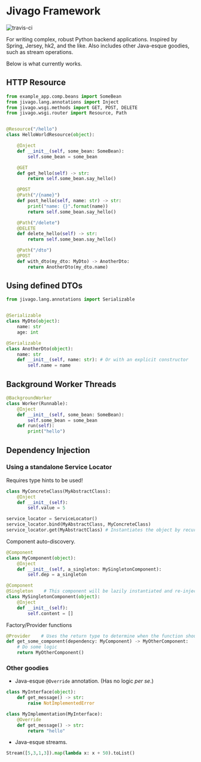 # Jivago Framework
![travis-ci](https://travis-ci.org/keotl/jivago.svg?branch=master)

For writing complex, robust Python backend applications. Inspired by Spring, Jersey, hk2, and the like. Also includes other Java-esque goodies, such as stream operations.


Below is what currently works.
## HTTP Resource
```python
from example_app.comp.beans import SomeBean
from jivago.lang.annotations import Inject
from jivago.wsgi.methods import GET, POST, DELETE
from jivago.wsgi.router import Resource, Path


@Resource("/hello")
class HelloWorldResource(object):

    @Inject
    def __init__(self, some_bean: SomeBean):
        self.some_bean = some_bean

    @GET
    def get_hello(self) -> str:
        return self.some_bean.say_hello()

    @POST
    @Path("/{name}")
    def post_hello(self, name: str) -> str:
        print("name: {}".format(name))
        return self.some_bean.say_hello()

    @Path("/delete")
    @DELETE
    def delete_hello(self) -> str:
        return self.some_bean.say_hello()

    @Path("/dto")
    @POST
    def with_dto(my_dto: MyDto) -> AnotherDto:
        return AnotherDto(my_dto.name)

```
## Using defined DTOs
```python
from jivago.lang.annotations import Serializable


@Serializable
class MyDto(object):
    name: str
    age: int

@Serializable
class AnotherDto(object):
    name: str
    def __init__(self, name: str): # Or with an explicit constructor
        self.name = name
```
## Background Worker Threads
```python
@BackgroundWorker
class Worker(Runnable):
    @Inject
    def __init__(self, some_bean: SomeBean):
        self.some_bean = some_bean
    def run(self):
        print("hello")
```
## Dependency Injection

### Using a standalone Service Locator
Requires type hints to be used!
```python
class MyConcreteClass(MyAbstractClass):
    @Inject
    def __init__(self):
        self.value = 5

service_locator = ServiceLocator()
service_locator.bind(MyAbstractClass, MyConcreteClass)
service_locator.get(MyAbstractClass) # Instantiates the object by recursively injecting constructor dependencies.
```
Component auto-discovery.
```python
@Component
class MyComponent(object):
    @Inject
    def __init__(self, a_singleton: MySingletonComponent):
        self.dep = a_singleton

@Component
@Singleton    # This component will be lazily instantiated and re-injected.
class MySingletonComponent(object):
    @Inject
    def __init__(self):
        self.content = []
```
Factory/Provider functions
```python
@Provider    # Uses the return type to determine when the function should be called.
def get_some_component(dependency: MyComponent) -> MyOtherComponent:
    # Do some logic
    return MyOtherComponent()
```

### Other goodies
- Java-esque `@Override` annotation. (Has no logic _per se_.)
```python
class MyInterface(object):
    def get_message() -> str:
        raise NotImplementedError

class MyImplementation(MyInterface):
    @Override
    def get_message() -> str:
        return "hello"
```
+ Java-esque streams.
```python
Stream([5,3,1,3]).map(lambda x: x + 50).toList()
```
